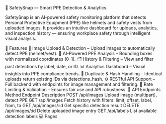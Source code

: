 🦺 SafetySnap — Smart PPE Detection & Analytics

SafetySnap is an AI-powered safety monitoring platform that detects Personal Protective Equipment (PPE) like helmets and safety vests from uploaded images. It provides an intuitive dashboard for uploads, analytics, and inspection history — ensuring workplace safety through intelligent visual analysis.

🚀 Features
📸 Image Upload & Detection – Upload images to automatically detect PPE (helmet/vest).
🧠 AI-Powered PPE Analysis – Bounding boxes with normalized coordinates (0–1).
🗂 History & Filtering – View and filter past detections by label, date, or ID.
📊 Analytics Dashboard – Visual insights into PPE compliance trends.
🔐 Duplicate & Hash Handling – Identical uploads return existing IDs via detections_hash.
⚙️ RESTful API Support – Full backend with endpoints for image management and filtering.
🚫 Rate Limiting & Validation – Ensures fair use and API robustness.
📑 API Endpoints Method Endpoint Description POST /api/images Upload image (multipart), detect PPE GET /api/images Fetch history with filters: limit, offset, label, from, to GET /api/images/:id Get specific detection result DELETE /api/images/:id Delete uploaded image entry GET /api/labels List available detection labels 💻 Pages
